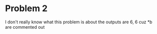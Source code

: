 # Problem 2
I don't really know what this problem is about
the outputs are 6, 6 cuz *b are commented out